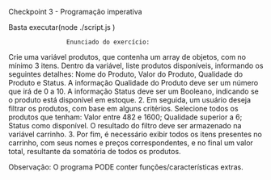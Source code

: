 Checkpoint 3 - Programação imperativa


Basta executar(node ./script.js )

                    Enunciado do exercício:

Crie uma variável produtos, que contenha um array de objetos, com no
mínimo 3 itens. Dentro da variável, liste produtos disponíveis, informando os
seguintes detalhes: Nome do Produto, Valor do Produto, Qualidade do
Produto e Status.
A informação Qualidade do Produto deve ser um número que irá de 0 a 10.
A informação Status deve ser um Booleano, indicando se o produto está
disponível em estoque.
2. Em seguida, um usuário deseja filtrar os produtos, com base em alguns
critérios. Selecione todos os produtos que tenham:
Valor entre 482 e 1600;
Qualidade superior a 6;
Status como disponível.
O resultado do filtro deve ser armazenado na variável carrinho.
3. Por fim, é necessário exibir todos os itens presentes no carrinho, com seus
nomes e preços correspondentes, e no final um valor total, resultante da
somatória de todos os produtos.

Observação: O programa PODE conter funções/características extras.